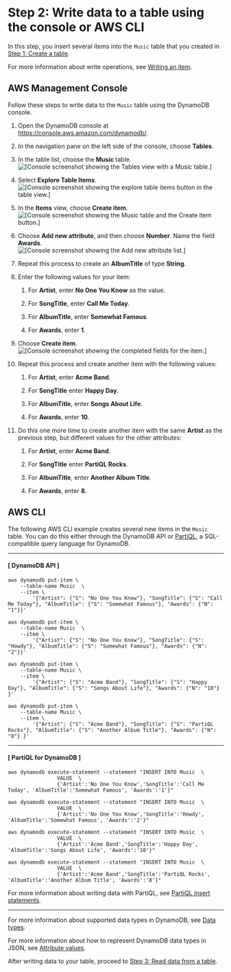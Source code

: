 # Step 2: Write data to a table using the console or AWS CLI<a name="getting-started-step-2"></a>

In this step, you insert several items into the `Music` table that you created in [Step 1: Create a table](getting-started-step-1.md)\. 

For more information about write operations, see [Writing an item](WorkingWithItems.md#WorkingWithItems.WritingData)\.

## AWS Management Console<a name="getting-started-step-2-Console"></a>

Follow these steps to write data to the `Music` table using the DynamoDB console\.

1. Open the DynamoDB console at [https://console\.aws\.amazon\.com/dynamodb/](https://console.aws.amazon.com/dynamodb/)\.

1. In the navigation pane on the left side of the console, choose **Tables**\. 

1. In the table list, choose the **Music** table\.  
![\[Console screenshot showing the Tables view with a Music table.\]](http://docs.aws.amazon.com/amazondynamodb/latest/developerguide/images/GettingStarted/tables.music.png)

1. Select **Explore Table Items**\.  
![\[Console screenshot showing the explore table items button in the table view.\]](http://docs.aws.amazon.com/amazondynamodb/latest/developerguide/images/GettingStarted/view-items.png)

1. In the **Items** view, choose **Create item**\.  
![\[Console screenshot showing the Music table and the Create item button.\]](http://docs.aws.amazon.com/amazondynamodb/latest/developerguide/images/GettingStarted/CreateItems.png)

1. Choose **Add new attribute**, and then choose **Number**\. Name the field **Awards**\.  
![\[Console screenshot showing the Add new attribute list.\]](http://docs.aws.amazon.com/amazondynamodb/latest/developerguide/images/GettingStarted/CreateItemsAddNumber.png)

1. Repeat this process to create an **AlbumTitle** of type **String**\.

1. Enter the following values for your item:

   1. For **Artist**, enter **No One You Know** as the value\.

   1. For **SongTitle**, enter **Call Me Today**\.

   1. For **AlbumTitle**, enter **Somewhat Famous**\.

   1. For **Awards**, enter **1**\.

1. Choose **Create item**\.  
![\[Console screenshot showing the completed fields for the item.\]](http://docs.aws.amazon.com/amazondynamodb/latest/developerguide/images/GettingStarted/CreateItemsDetails.png)

1. Repeat this process and create another item with the following values:

   1. For **Artist**, enter **Acme Band**\.

   1. For **SongTitle** enter **Happy Day**\.

   1. For **AlbumTitle**, enter **Songs About Life**\.

   1. For **Awards**, enter **10**\.

1. Do this one more time to create another item with the same **Artist** as the previous step, but different values for the other attributes:

   1. For **Artist**, enter **Acme Band**\.

   1. For **SongTitle** enter **PartiQL Rocks**\.

   1. For **AlbumTitle**, enter **Another Album Title**\.

   1. For **Awards**, enter **8**\.

## AWS CLI<a name="getting-started-step-2-CLI"></a>

The following AWS CLI example creates several new items in the `Music` table\. You can do this either through the DynamoDB API or [PartiQL](https://docs.aws.amazon.com/amazondynamodb/latest/developerguide/ql-reference.html), a SQL\-compatible query language for DynamoDB\.

------
#### [ DynamoDB API ]

```
aws dynamodb put-item \
    --table-name Music  \
    --item \
        '{"Artist": {"S": "No One You Know"}, "SongTitle": {"S": "Call Me Today"}, "AlbumTitle": {"S": "Somewhat Famous"}, "Awards": {"N": "1"}}'

aws dynamodb put-item \
    --table-name Music  \
    --item \
        '{"Artist": {"S": "No One You Know"}, "SongTitle": {"S": "Howdy"}, "AlbumTitle": {"S": "Somewhat Famous"}, "Awards": {"N": "2"}}'

aws dynamodb put-item \
    --table-name Music \
    --item \
        '{"Artist": {"S": "Acme Band"}, "SongTitle": {"S": "Happy Day"}, "AlbumTitle": {"S": "Songs About Life"}, "Awards": {"N": "10"} }'
                            
aws dynamodb put-item \
    --table-name Music \
    --item \
        '{"Artist": {"S": "Acme Band"}, "SongTitle": {"S": "PartiQL Rocks"}, "AlbumTitle": {"S": "Another Album Title"}, "Awards": {"N": "8"} }'
```

------
#### [ PartiQL for DynamoDB ]

```
aws dynamodb execute-statement --statement "INSERT INTO Music  \
                VALUE  \
                {'Artist':'No One You Know','SongTitle':'Call Me Today', 'AlbumTitle':'Somewhat Famous', 'Awards':'1'}"

aws dynamodb execute-statement --statement "INSERT INTO Music  \
                VALUE  \
                {'Artist':'No One You Know','SongTitle':'Howdy', 'AlbumTitle':'Somewhat Famous', 'Awards':'2'}"

aws dynamodb execute-statement --statement "INSERT INTO Music  \
                VALUE  \
                {'Artist':'Acme Band','SongTitle':'Happy Day', 'AlbumTitle':'Songs About Life', 'Awards':'10'}"
                            
aws dynamodb execute-statement --statement "INSERT INTO Music  \
                VALUE  \
                {'Artist':'Acme Band','SongTitle':'PartiQL Rocks', 'AlbumTitle':'Another Album Title', 'Awards':'8'}"
```

For more information about writing data with PartiQL, see [PartiQL insert statements](https://docs.aws.amazon.com/amazondynamodb/latest/developerguide/ql-reference.insert.html)\.

------

For more information about supported data types in DynamoDB, see [Data types](https://docs.aws.amazon.com/amazondynamodb/latest/developerguide/HowItWorks.NamingRulesDataTypes.html#HowItWorks.DataTypes)\. 

For more information about how to represent DynamoDB data types in JSON, see [Attribute values](https://docs.aws.amazon.com/amazondynamodb/latest/APIReference/API_AttributeValue.html)\. 

After writing data to your table, proceed to [Step 3: Read data from a table](getting-started-step-3.md)\.